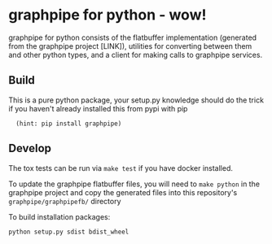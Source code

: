 # graphpipe for python - wow!

graphpipe for python consists of the flatbuffer implementation (generated
from the graphpipe project [LINK]), utilities for converting between them
and other python types, and a client for making calls to graphpipe services.

## Build

This is a pure python package, your setup.py knowledge should do the trick
if you haven't already installed this from pypi with pip

```
  (hint: pip install graphpipe)
```

## Develop

The tox tests can be run via `make test` if you have docker installed.

To update the graphpipe flatbuffer files, you will need to `make python` in
the graphpipe project and copy the generated files into this repository's
`graphpipe/graphpipefb/` directory


To build installation packages:

    python setup.py sdist bdist_wheel
